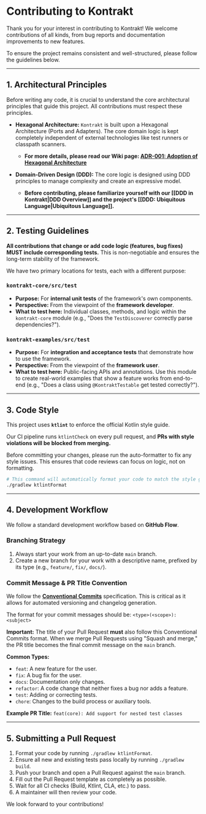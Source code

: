 # Contributing to Kontrakt

Thank you for your interest in contributing to Kontrakt! We welcome contributions of all kinds, from bug reports and documentation improvements to new features.

To ensure the project remains consistent and well-structured, please follow the guidelines below.

---

## 1. Architectural Principles

Before writing any code, it is crucial to understand the core architectural principles that guide this project. All contributions must respect these principles.

- **Hexagonal Architecture:** `Kontrakt` is built upon a Hexagonal Architecture (Ports and Adapters). The core domain logic is kept completely independent of external technologies like test runners or classpath scanners.
    - **For more details, please read our Wiki page: [ADR-001: Adoption of Hexagonal Architecture](docs/adr/0001-adoption-of-hexagonal-architecture.md)**

- **Domain-Driven Design (DDD):** The core logic is designed using DDD principles to manage complexity and create an expressive model.
    - **Before contributing, please familiarize yourself with our [[DDD in Kontrakt|DDD Overview]] and the project's [[DDD: Ubiquitous Language|Ubiquitous Language]].**

---

## 2. Testing Guidelines

**All contributions that change or add code logic (features, bug fixes) MUST include corresponding tests.** This is non-negotiable and ensures the long-term stability of the framework.

We have two primary locations for tests, each with a different purpose:

### `kontrakt-core/src/test`
- **Purpose:** For **internal unit tests** of the framework's own components.
- **Perspective:** From the viewpoint of the **framework developer**.
- **What to test here:** Individual classes, methods, and logic within the `kontrakt-core` module (e.g., "Does the `TestDiscoverer` correctly parse dependencies?").

### `kontrakt-examples/src/test`
- **Purpose:** For **integration and acceptance tests** that demonstrate how to use the framework.
- **Perspective:** From the viewpoint of the **framework user**.
- **What to test here:** Public-facing APIs and annotations. Use this module to create real-world examples that show a feature works from end-to-end (e.g., "Does a class using `@KontraktTestable` get tested correctly?").

---

## 3. Code Style

This project uses **`ktlint`** to enforce the official Kotlin style guide.

Our CI pipeline runs `ktlintCheck` on every pull request, and **PRs with style violations will be blocked from merging.**

Before committing your changes, please run the auto-formatter to fix any style issues. This ensures that code reviews can focus on logic, not on formatting.

```bash
# This command will automatically format your code to match the style guide.
./gradlew ktlintFormat
```
---
## 4. Development Workflow

We follow a standard development workflow based on **GitHub Flow**.

### Branching Strategy

1.  Always start your work from an up-to-date `main` branch.
2.  Create a new branch for your work with a descriptive name, prefixed by its type (e.g., `feature/`, `fix/`, `docs/`).

### Commit Message & PR Title Convention

We follow the **[Conventional Commits](https://www.conventionalcommits.org/)** specification. This is critical as it allows for automated versioning and changelog generation.

The format for your commit messages should be:
`<type>(<scope>): <subject>`

**Important:** The title of your Pull Request **must** also follow this Conventional Commits format. When we merge Pull Requests using "Squash and merge," the PR title becomes the final commit message on the `main` branch.

**Common Types:**
- `feat`: A new feature for the user.
- `fix`: A bug fix for the user.
- `docs`: Documentation only changes.
- `refactor`: A code change that neither fixes a bug nor adds a feature.
- `test`: Adding or correcting tests.
- `chore`: Changes to the build process or auxiliary tools.

**Example PR Title:** `feat(core): Add support for nested test classes`

---

## 5. Submitting a Pull Request

1.  Format your code by running `./gradlew ktlintFormat`.
2.  Ensure all new and existing tests pass locally by running `./gradlew build`.
3.  Push your branch and open a Pull Request against the `main` branch.
4.  Fill out the Pull Request template as completely as possible.
5.  Wait for all CI checks (Build, Ktlint, CLA, etc.) to pass.
6.  A maintainer will then review your code.

We look forward to your contributions!